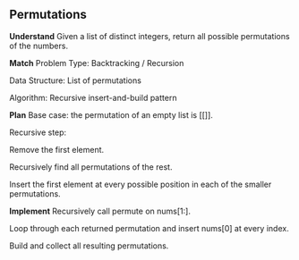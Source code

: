 ## Permutations
**Understand**
Given a list of distinct integers, return all possible permutations of the numbers.

**Match**
Problem Type: Backtracking / Recursion

Data Structure: List of permutations

Algorithm: Recursive insert-and-build pattern

**Plan**
Base case: the permutation of an empty list is [[]].

Recursive step:

Remove the first element.

Recursively find all permutations of the rest.

Insert the first element at every possible position in each of the smaller permutations.

**Implement**
Recursively call permute on nums[1:].

Loop through each returned permutation and insert nums[0] at every index.

Build and collect all resulting permutations.

